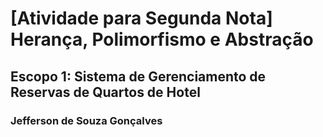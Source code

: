 # [Atividade para Segunda Nota] Herança, Polimorfismo e Abstração
## Escopo 1: Sistema de Gerenciamento de Reservas de Quartos de Hotel
### Jefferson de Souza Gonçalves
